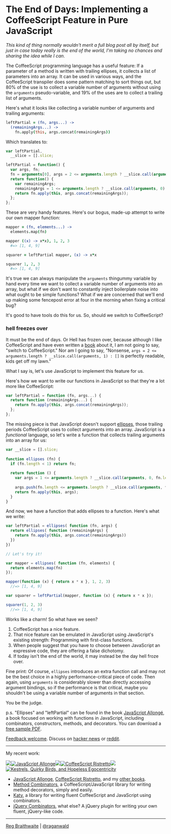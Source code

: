 # The End of Days: Implementing a CoffeeScript Feature in Pure JavaScript

*This kind of thing normally wouldn't merit a full blog post all by itself, but just in case today really is the end of the world, I'm taking no chances and sharing the idea while I can.*

The CoffeeScript programming language has a useful feature: If a parameter of a method is written with trailing ellipses, it collects a list of parameters into an array. It can be used in various ways, and the CoffeeScript transpiler does some pattern matching to sort things out, but 80% of the use is to collect a variable number of arguments without using the `arguments` pseudo-variable, and 19% of the uses are to collect a trailing list of arguments.

Here's what it looks like collecting a variable number of arguments and trailing arguments:

```coffeescript
leftPartial = (fn, args...) ->
  (remainingArgs...) ->
    fn.apply(this, args.concat(remainingArgs))
```

Which translates to:

```javascript
var leftPartial,
  __slice = [].slice;

leftPartial = function() {
  var args, fn;
  fn = arguments[0], args = 2 <= arguments.length ? __slice.call(arguments, 1) : [];
  return function() {
    var remainingArgs;
    remainingArgs = 1 <= arguments.length ? __slice.call(arguments, 0) : [];
    return fn.apply(this, args.concat(remainingArgs));
  };
};
```

These are very handy features. Here's our bogus, made-up attempt to write our own mapper function:

```coffeescript
mapper = (fn, elements...) ->
  elements.map(fn)

mapper ((x) -> x*x), 1, 2, 3
  #=> [1, 4, 9]

squarer = leftPartial mapper, (x) -> x*x

squarer 1, 2, 3
  #=> [1, 4, 9]
```

It's true we can always manipulate the `arguments` thingummy variable by hand every time we want to collect a variable number of arguments into an array, but what if we don't want to constantly inject boilerplate noise into what ought to be simple functions? What if we are concerned that we'll end up making some fencepost error at four in the morning when fixing a critical bug?

It's good to have tools do this for us. So, should we switch to CoffeeScript?

### hell freezes over

It must be the end of days. Or Hell has frozen over, because although I like CoffeeScript and have even written a [book](http://leanpub.com/coffeescript-ristretto) about it, I am not going to say, "switch to CoffeeScript." Nor am I going to say, "Nonsense, `args = 2 <= arguments.length ? __slice.call(arguments, 1) : []` is perfectly readable, kids get off my lawn."

What I say is, let's use JavaScript to implement this feature for us.

Here's how we want to write our functions in JavaScript so that they're a lot more like CoffeeScript:

```javascript
var leftPartial = function (fn, args...) {
  return function (remainingArgs...) {
    return fn.apply(this, args.concat(remainingArgs));
  };
};
```

The missing piece is that JavaScript doesn't support [ellipses](http://en.wikipedia.org/wiki/Ellipsis), those trailing periods CoffeeScript uses to collect arguments into an array. JavaScript is a *functional* language, so let's write a function that collects trailing arguments into an array for us:

```javascript
var __slice = [].slice;  
  
function ellipses (fn) {
  if (fn.length < 1) return fn;
  
  return function () {
    var args = 1 <= arguments.length ? __slice.call(arguments, 0, fn.length - 1) : [];
    
    args.push(fn.length <= arguments.length ? __slice.call(arguments, fn.length - 1) : []);
    return fn.apply(this, args);
  }
}
```

And now, we have a function that adds ellipses to a function. Here's what we write:

```javascript
var leftPartial = ellipses( function (fn, args) {
  return ellipses( function (remainingArgs) {
    return fn.apply(this, args.concat(remainingArgs))
  })
})

// Let's try it!

var mapper = ellipses( function (fn, elements) {
  return elements.map(fn)
});

mapper(function (x) { return x * x }, 1, 2, 3)
  //=> [1, 4, 9]

var squarer = leftPartial(mapper, function (x) { return x * x });

squarer(1, 2, 3)
  //=> [1, 4, 9]
```

Works like a charm! So what have we seen?

1. CoffeeScript has a nice feature.
2. That nice feature can be emulated in JavaScript using JavaScript's existing strength: Programming with first-class functions.
3. When people suggest that you have to choose between JavaScript an expressive code, they are offering a false dichotomy.
4. If today isn't the end of the world, it may instead be the day hell froze over.

Fine print: Of course, `ellipses` introduces an extra function call and may not be the best choice in a highly performance-critical piece of code. Then again, using `arguments` is considerably slower than directly accessing argument bindings, so if the performance is that critical, maybe you shouldn't be using a variable number of arguments in that section.

You be the judge.

p.s. "Ellipses" and "leftPartial" can be found in the book [JavaScript Allongé](http://leanpub.com/javascript-allonge), a book focused on working with functions in JavaScript, including combinators, constructors, methods, and decorators. You can download a [free sample PDF](http://samples.leanpub.com/javascript-allonge-sample.pdf).

[Feedback welcome](mailto:reg@braythwayt.com). Discuss on [hacker news](http://news.ycombinator.com/item?id=4948606) or [reddit](http://www.reddit.com/r/javascript/comments/1568w0/the_end_of_days_implementing_a_coffeescript/).

---

My recent work:

![](http://i.minus.com/iL337yTdgFj7.png)[![JavaScript Allonge](http://i.minus.com/iTeArnPx8NrbG.jpeg)](http://leanpub.com/javascript-allonge "JavaScript Allongé")![](http://i.minus.com/iL337yTdgFj7.png)[![CoffeeScript Ristretto](http://i.minus.com/iuYNUrU0MAR59.jpeg)](http://leanpub.com/coffeescript-ristretto "CoffeeScript Ristretto")![](http://i.minus.com/iL337yTdgFj7.png)[![Kestrels, Quirky Birds, and Hopeless Egocentricity](http://i.minus.com/ifN7VFpRXkRQW.jpeg)](http//leanpub.com/combinators "Kestrels, Quirky Birds, and Hopeless Egocentricity")

* [JavaScript Allonge](http://leanpub.com/javascript-allonge), [CoffeeScript Ristretto](http://leanpub.com/coffeescript-ristretto), and my [other books](http://leanpub.com/u/raganwald).
* [Method Combinators](https://github.com/raganwald/method-combinators), a CoffeeScript/JavaScript library for writing method decorators, simply and easily.
* [Katy](http://github.com/raganwald/Katy), a library for writing fluent CoffeeScript and JavaScript using combinators.
* [jQuery Combinators](http://githiub.com/raganwald/jquery-combinators), what else? A jQuery plugin for writing your own fluent, jQuery-like code.  

---

[Reg Braithwaite](http://braythwayt.com) | [@raganwald](http://twitter.com/raganwald)

[andand]: https://github.com/raganwald/andand
[maybe]: https://en.wikipedia.org/wiki/Monad_(functional_programming)#The_Maybe_monad

[Part I]: https://github.com/raganwald/homoiconic/blob/master/2012/12/combinators_1.md

[Underscore]: http://underscorejs.org